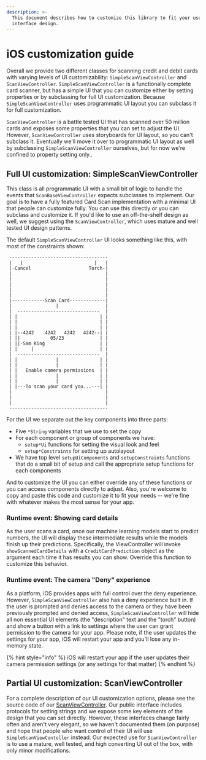 ```yaml
---
description: >-
  This document describes how to customize this library to fit your user
  interface design.
---
```


# iOS customization guide

Overall we provide two different classes for scanning credit and debit cards with varying levels of UI customizability: `SimpleScanViewController` and `ScanViewController`. `SimpleScanViewController` is a functionally complete card scanner, but has a simple UI that you can customize either by setting properties or by subclassing for full UI customization. Because `SimpleScanViewController` uses programmatic UI layout you can subclass it for full customization.

`ScanViewController` is a battle tested UI that has scanned over 50 million cards and exposes some properties that you can set to adjust the UI. However, `ScanViewController` uses storyboards for UI layout, so you can't subclass it. Eventually we'll move it over to programmatic UI layout as well by subclassing `SimpleScanViewController` ourselves, but for now we're confined to property setting only..

## Full UI customization: SimpleScanViewController

This class is all programmatic UI with a small bit of logic to handle the events that `ScanBaseViewController` expects subclasses to implement. Our goal is to have a fully featured Card Scan implementation with a minimal UI that people can customize fully. You can use this directly or you can subclass and customize it. If you'd like to use an off-the-shelf design as well, we suggest using the `ScanViewController`, which uses mature and well tested UI design patterns.

 The default `SimpleScanViewController` UI looks something like this, with most of the constraints shown:

```text
 ------------------------------------
 |   |                          |   |
 |-Cancel                     Torch-|
 |                                  |
 |                                  |
 |                                  |
 |                                  |
 |                                  |
 |------------Scan Card-------------|
 |                |                 |
 |  ------------------------------  |
 | |                              | |
 | |                              | |
 | |                              | |
 | |--4242    4242   4242   4242--| |
 | ||           05/23             | |
 | ||-Sam King                    | |
 | |     |                        | |
 |  ------------------------------  |
 | |              |               | |
 | |              |               | |
 | |   Enable camera permissions  | |
 | |              |               | |
 | |              |               | |
 | |---To scan your card you...---| |
 |                                  |
 |                                  |
 |                                  |
 ------------------------------------
```

 For the UI we separate out the key components into three parts:

* Five `*String` variables that we use to set the copy
* For each component or group of components we have:
  * `setup*Ui` functions for setting the visual look and feel
  * `setup*Constraints` for setting up autolayout
* We have top level `setupUiComponents` and `setupConstraints` functions that do a small bit of setup and call the appropriate setup functions for each components

And to customize the UI you can either override any of these functions or you can access components directly to adjust. Also, you're welcome to copy and paste this code and customize it to fit your needs -- we're fine with whatever makes the most sense for your app.

### Runtime event: Showing card details

As the user scans a card, once our machine learning models start to predict numbers, the UI will display these intermediate results while the models finish up their predictions. Specifically, the ViewController will invoke `showScannedCardDetails` with a `CreditCardPrediction` object as the argument each time it has results you can show. Override this function to customize this behavior.

### Runtime event: The camera "Deny" experience

As a platform, iOS provides apps with full control over the deny experience. However, `SimpleScanViewController` also has a deny experience built in. If the user is prompted and denies access to the camera or they have been previously prompted and denied access, `SimpleScanViewController` will hide all non essential UI elements \(the "description" text and the "torch" button\) and show a button with a link to settings where the user can grant permission to the camera for your app. Please note, if the user updates the settings for your app, iOS will restart your app and you'll lose any in-memory state.

{% hint style="info" %}
iOS will restart your app if the user updates their camera permission settings \(or any settings for that matter\)
{% endhint %}

## Partial UI customization: ScanViewController

For a complete description of our UI customization options, please see the source code of our [ScanViewController](https://github.com/getbouncer/cardscan-ios/blob/master/CardScan/Classes/ScanViewController.swift). Our public interface includes protocols for setting strings and we expose some key elements of the design that you can set directly. However, these interfaces change fairly often and aren't very elegant, so we haven't documented them \(on purpose\) and hope that people who want control of their UI will use `SimpleScanViewContoller` instead. Our expected use for `ScanViewController` is to use a mature, well tested, and high converting UI out of the box, with only minor modifications.

